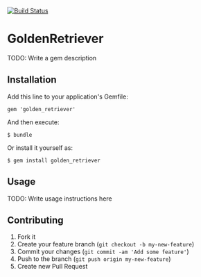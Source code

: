 [![Build Status](https://travis-ci.org/keynmol/golden_retriever.png)](https://travis-ci.org/keynmol/golden_retriever)
# GoldenRetriever

TODO: Write a gem description

## Installation

Add this line to your application's Gemfile:

    gem 'golden_retriever'

And then execute:

    $ bundle

Or install it yourself as:

    $ gem install golden_retriever

## Usage

TODO: Write usage instructions here

## Contributing

1. Fork it
2. Create your feature branch (`git checkout -b my-new-feature`)
3. Commit your changes (`git commit -am 'Add some feature'`)
4. Push to the branch (`git push origin my-new-feature`)
5. Create new Pull Request
